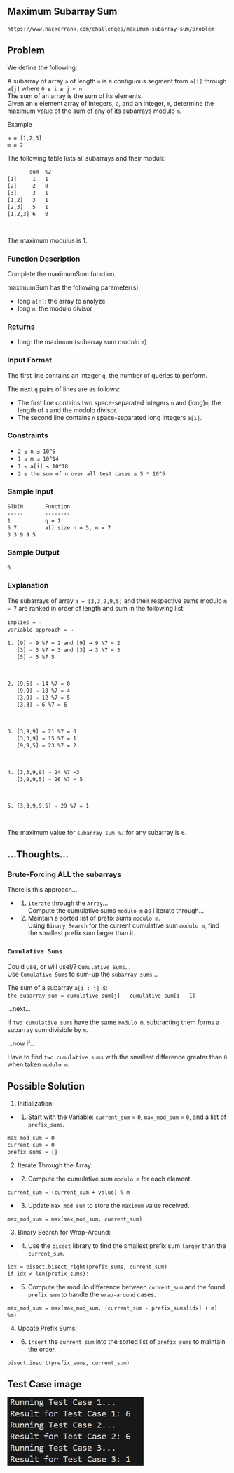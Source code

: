 ## Maximum Subarray Sum

`https://www.hackerrank.com/challenges/maximum-subarray-sum/problem` <br>

## Problem

We define the following: <br>

A subarray of array `a` of length `n` is a contiguous segment from `a[i]` through `a[j]` where `0 ≤ i ≤ j < n`. <br>
The sum of an array is the sum of its elements.  <br>
Given an `n` element array of integers, `a`, and an integer, `m`, determine the maximum value of the sum of any of its subarrays modulo `m`.  <br>

Example  <br>


```
a = [1,2,3]
m = 2
```

The following table lists all subarrays and their moduli:  <br>
```
	   sum  %2
[1]		1	1
[2]		2	0
[3]		3	1
[1,2]	3	1
[2,3]	5	1
[1,2,3]	6	0
```
<br>

The maximum modulus is 1. <br>

### Function Description

Complete the maximumSum function. <br>

maximumSum has the following parameter(s): <br>

- long `a[n]`: the array to analyze <br>
- long `m`: the modulo divisor <br>

### Returns
- long: the maximum (subarray sum modulo `m`) <br>

### Input Format

The first line contains an integer `q`, the number of queries to perform. <br>

The next `q` pairs of lines are as follows: <br>

- The first line contains two space-separated integers `n` and (long)`m`, the length of `a` and the modulo divisor. <br>
- The second line contains `n` space-separated long integers `a[i]`. <br>

### Constraints

- `2 ≤ n ≤ 10^5`
- `1 ≤ m ≤ 10^14`
- `1 ≤ a[i] ≤ 10^18`
- `2 ≤ the sum of n over all test cases ≤ 5 * 10^5`

### Sample Input

```
STDIN       Function
-----       --------
1           q = 1
5 7         a[] size n = 5, m = 7
3 3 9 9 5
```

### Sample Output

```
6
```

### Explanation

The subarrays of array `a = [3,3,9,9,5]` and their respective sums modulo `m = 7` are ranked in order of length and sum in the following list: <br>

`implies = ⇒` <br>
`variable approach = →`

```
1. [9] ⇒ 9 %7 = 2 and [9] → 9 %7 = 2
   [3] ⇒ 3 %7 = 3 and [3] → 3 %7 = 3
   [5] ⇒ 5 %7 5
```

<br>

```
2. [9,5] ⇒ 14 %7 = 0
   [9,9] ⇒ 18 %7 = 4
   [3,9] ⇒ 12 %7 = 5
   [3,3] ⇒ 6 %7 = 6
```

<br>

```
3. [3,9,9] ⇒ 21 %7 = 0
   [3,3,9] ⇒ 15 %7 = 1
   [9,9,5] ⇒ 23 %7 = 2
```

<br>

```
4. [3,3,9,9] ⇒ 24 %7 =3
   [3,9,9,5] ⇒ 26 %7 = 5
```

<br>

```
5. [3,3,9,9,5] ⇒ 29 %7 = 1
```

<br>

The maximum value for `subarray sum %7` for any subarray is `6`. <br>

## ...Thoughts...

### Brute-Forcing ALL the subarrays

There is this approach... <br> 

- 1. `Iterate` through the `Array`... <br>
Compute the cumulative sums `modulo m` as I iterate through... <br>

- 2. Maintain a sorted list of prefix sums `modulo m`. <br>
Using `Binary Search` for the current cumulative sum `modulo m`, find the smallest prefix sum larger than it. <br>

### `Cumulative Sums`

Could use, or will use!/? `Cumulative Sums`... <br>
Use `Cumulative Sums` to sum-up the `subarray sums`... <br>

The sum of a subarray `a[i : j]` is: <br>
`the subarray sum = cumulative sum[j] - cumulative sum[i - 1]` <br>

...next... <br>

If `two cumulative sums` have the same `modulo m`, subtracting them forms a subarray sum divisible by `m`. <br>

...now if... <br>

Have to find `two cumulative sums` with the smallest difference greater than `0` when taken `modulo m`. 

## Possible Solution

1. Initialization: <br>

- 1. Start with the Variable: `current_sum` = `0`, `max_mod_sum` = `0`, and a list of `prefix_sums`. <br>

```
max_mod_sum = 0
current_sum = 0
prefix_sums = []
```

2. Iterate Through the Array: <br>

- 2. Compute the cumulative sum `modulo m` for each element. <br>

```
current_sum = (current_sum + value) % m
```

- 3. Update `max_mod_sum` to store the `maximum` value received. <br>

```
max_mod_sum = max(max_mod_sum, current_sum)
```

3. Binary Search for Wrap-Around:

- 4. Use the `bisect` library to find the smallest prefix sum `larger` than the `current_sum`. <br>

```
idx = bisect.bisect_right(prefix_sums, current_sum)
if idx < len(prefix_sums):
```

- 5. Compute the modulo difference between `current_sum` and the found `prefix sum` to handle the `wrap-around` cases. <br>

```
max_mod_sum = max(max_mod_sum, (current_sum - prefix_sums[idx] + m) %m)
```

4. Update Prefix Sums:

- 6. `Insert` the `current_sum` into the sorted list of `prefix_sums` to maintain the order. <br>

```
bisect.insort(prefix_sums, current_sum)
```

## Test Case image
![Test Case Screenshot](assessment_screenshots/maxsubarraysum.png)
